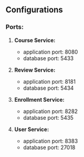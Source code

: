 ## Configurations
### Ports:
1. **Course Service:**
   - application port: 8080
   - database port: 5433

1. **Review Service:**
   - application port: 8181
   - database port: 5434

2. **Enrollment Service:**
   - application port: 8282
   - database port: 5435

3. **User Service:**
   - application port: 8383
   - database port: 27018
